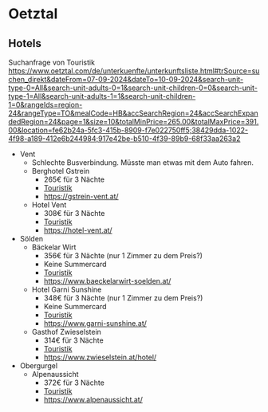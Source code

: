 # Oetztal

## Hotels

Suchanfrage von Touristik
https://www.oetztal.com/de/unterkuenfte/unterkunftsliste.html#trSource=suchen_direkt&dateFrom=07-09-2024&dateTo=10-09-2024&search-unit-type-0=All&search-unit-adults-0=1&search-unit-children-0=0&search-unit-type-1=All&search-unit-adults-1=1&search-unit-children-1=0&rangeIds=region-24&rangeType=TO&mealCode=HB&accSearchRegion=24&accSearchExpandedRegion=24&page=1&size=10&totalMinPrice=265.00&totalMaxPrice=391.00&location=fe62b24a-5fc3-415b-8909-f7e022750ff5;38429dda-1022-4f98-a189-412e6b244984;917e42be-b510-4f39-89b9-68f33aa263a2

* Vent
    * Schlechte Busverbindung. Müsste man etwas mit dem Auto fahren.
	* Berghotel Gstrein 
        * 265€ für 3 Nächte
		* [Touristik](https://www.oetztal.com/de/unterkuenfte/hotels/berghotel-gstrein.ad-1461.html?dateFrom=07-09-2024&dateTo=10-09-2024&search-unit-type-0=All&search-unit-adults-0=1&search-unit-children-0=0&search-unit-type-1=All&search-unit-adults-1=1&search-unit-children-1=0#trSource=suchen_direkt&dateFrom=07-09-2024&dateTo=10-09-2024&search-unit-type-0=All&search-unit-adults-0=1&search-unit-children-0=0&search-unit-type-1=All&search-unit-adults-1=1&search-unit-children-1=0&rangeIds=region-24&rangeType=TO&mealCode=HB&accSearchRegion=24&accSearchExpandedRegion=24&page=1&size=10&totalMinPrice=265.00&totalMaxPrice=391.00&location=fe62b24a-5fc3-415b-8909-f7e022750ff5;38429dda-1022-4f98-a189-412e6b244984;917e42be-b510-4f39-89b9-68f33aa263a2&requestId=8c1f2eae-49e0-4a82-9655-c9d103688798)
		* https://gstrein-vent.at/
	* Hotel Vent 
        * 308€ für 3 Nächte
		* [Touristik](https://www.oetztal.com/de/unterkuenfte/hotels/hotel-vent.ad-1446.html?dateFrom=07-09-2024&dateTo=10-09-2024&search-unit-type-0=All&search-unit-adults-0=1&search-unit-children-0=0&search-unit-type-1=All&search-unit-adults-1=1&search-unit-children-1=0#trSource=suchen_direkt&dateFrom=07-09-2024&dateTo=10-09-2024&search-unit-type-0=All&search-unit-adults-0=1&search-unit-children-0=0&search-unit-type-1=All&search-unit-adults-1=1&search-unit-children-1=0&rangeIds=region-24&rangeType=TO&mealCode=HB&accSearchRegion=24&accSearchExpandedRegion=24&page=1&size=10&totalMinPrice=265.00&totalMaxPrice=391.00&location=fe62b24a-5fc3-415b-8909-f7e022750ff5;38429dda-1022-4f98-a189-412e6b244984;917e42be-b510-4f39-89b9-68f33aa263a2&requestId=8c1f2eae-49e0-4a82-9655-c9d103688798)
		* https://hotel-vent.at/
* Sölden
	* Bäckelar Wirt 
        * 356€ für 3 Nächte (nur 1 Zimmer zu dem Preis?)
        * Keine Summercard
		* [Touristik](https://www.oetztal.com/de/unterkuenfte/hotels/baeckelar-wirt.ad-1171.html?dateFrom=07-09-2024&dateTo=10-09-2024&search-unit-type-0=All&search-unit-adults-0=1&search-unit-children-0=0&search-unit-type-1=All&search-unit-adults-1=1&search-unit-children-1=0#trSource=suchen_direkt&dateFrom=07-09-2024&dateTo=10-09-2024&search-unit-type-0=All&search-unit-adults-0=1&search-unit-children-0=0&search-unit-type-1=All&search-unit-adults-1=1&search-unit-children-1=0&rangeIds=region-24&rangeType=TO&mealCode=HB&accSearchRegion=24&accSearchExpandedRegion=24&page=1&size=10&totalMinPrice=265.00&totalMaxPrice=391.00&location=fe62b24a-5fc3-415b-8909-f7e022750ff5;38429dda-1022-4f98-a189-412e6b244984;917e42be-b510-4f39-89b9-68f33aa263a2&requestId=8c1f2eae-49e0-4a82-9655-c9d103688798)
        * https://www.baeckelarwirt-soelden.at/
	* Hotel Garni Sunshine 
        * 348€ für 3 Nächte (nur 1 Zimmer zu dem Preis?)
        * Keine Summercard
		* [Touristik](https://www.oetztal.com/de/unterkuenfte/hotels/hotel-garni-sunshine.ad-1159.html?dateFrom=07-09-2024&dateTo=10-09-2024&search-unit-type-0=All&search-unit-adults-0=1&search-unit-children-0=0&search-unit-type-1=All&search-unit-adults-1=1&search-unit-children-1=0#trSource=suchen_direkt&dateFrom=07-09-2024&dateTo=10-09-2024&search-unit-type-0=All&search-unit-adults-0=1&search-unit-children-0=0&search-unit-type-1=All&search-unit-adults-1=1&search-unit-children-1=0&rangeIds=region-24&rangeType=TO&mealCode=HB&accSearchRegion=24&accSearchExpandedRegion=24&page=1&size=10&totalMinPrice=265.00&totalMaxPrice=391.00&location=fe62b24a-5fc3-415b-8909-f7e022750ff5;38429dda-1022-4f98-a189-412e6b244984;917e42be-b510-4f39-89b9-68f33aa263a2&requestId=8c1f2eae-49e0-4a82-9655-c9d103688798)
        * https://www.garni-sunshine.at/
    * Gasthof Zwieselstein
        * 314€ für 3 Nächte
        * [Touristik](https://www.oetztal.com/de/unterkuenfte/hotels/hotel-gasthof-zwieselstein.ad-1496.html?dateFrom=07-09-2024&dateTo=10-09-2024&search-unit-type-0=All&search-unit-adults-0=1&search-unit-children-0=0&search-unit-type-1=All&search-unit-adults-1=1&search-unit-children-1=0#trSource=buchungszeile&season=SO&size=10&accSearchRegion=24&accSearchExpandedRegion=&nights=0&dateFrom=07-09-2024&dateTo=10-09-2024&search-unit-type-0=All&search-unit-adults-0=1&search-unit-children-0=0&search-unit-type-1=All&search-unit-adults-1=1&search-unit-children-1=0&rangeIds=region-24&rangeType=TO&page=1&requestId=6ae3ebcb-ea50-4305-a692-9fedc3e932ff)
        * https://www.zwieselstein.at/hotel/
* Obergurgel
	* Alpenaussicht 
        * 372€ für 3 Nächte
		* [Touristik](https://www.oetztal.com/de/unterkuenfte/hotels/hotel-alpenaussicht.ad-559.html?dateFrom=07-09-2024&dateTo=10-09-2024&search-unit-type-0=All&search-unit-adults-0=1&search-unit-children-0=0&search-unit-type-1=All&search-unit-adults-1=1&search-unit-children-1=0#trSource=suchen_direkt&dateFrom=07-09-2024&dateTo=10-09-2024&search-unit-type-0=All&search-unit-adults-0=1&search-unit-children-0=0&search-unit-type-1=All&search-unit-adults-1=1&search-unit-children-1=0&rangeIds=region-24&rangeType=TO&mealCode=HB&accSearchRegion=24&accSearchExpandedRegion=24&page=1&size=10&totalMinPrice=265.00&totalMaxPrice=391.00&location=fe62b24a-5fc3-415b-8909-f7e022750ff5;38429dda-1022-4f98-a189-412e6b244984;917e42be-b510-4f39-89b9-68f33aa263a2&requestId=8c1f2eae-49e0-4a82-9655-c9d103688798)
		* https://www.alpenaussicht.at/